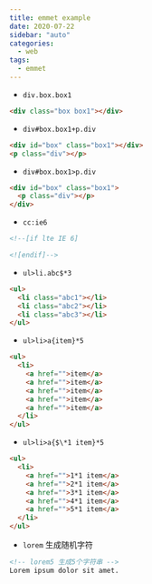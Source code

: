 ```yaml
---
title: emmet example
date: 2020-07-22
sidebar: "auto"
categories:
  - web
tags:
  - emmet
---
```


- `div.box.box1`

```html
<div class="box box1"></div>
```

- `div#box.box1+p.div`

```html
<div id="box" class="box1"></div>
<p class="div"></p>
```

- `div#box.box1>p.div`

```html
<div id="box" class="box1">
  <p class="div"></p>
</div>
```

- `cc:ie6`

```html
<!--[if lte IE 6]

<![endif]-->
```

- `ul>li.abc$*3`

```html
<ul>
  <li class="abc1"></li>
  <li class="abc2"></li>
  <li class="abc3"></li>
</ul>
```

- `ul>li>a{item}*5`

```html
<ul>
  <li>
    <a href="">item</a>
    <a href="">item</a>
    <a href="">item</a>
    <a href="">item</a>
    <a href="">item</a>
  </li>
</ul>
```

- `ul>li>a{$\*1 item}*5`

```html
<ul>
  <li>
    <a href="">1*1 item</a>
    <a href="">2*1 item</a>
    <a href="">3*1 item</a>
    <a href="">4*1 item</a>
    <a href="">5*1 item</a>
  </li>
</ul>
```

- `lorem` 生成随机字符

```html
<!-- lorem5 生成5个字符串 -->
Lorem ipsum dolor sit amet.
```
